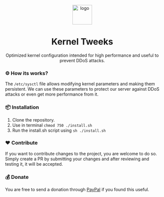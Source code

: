 <p align="center">
  <img src="https://raw.githubusercontent.com/nfense/kernel-tweeks/main/logo.png" width="64px" alt="logo"/> 
  <h1 align="center">Kernel Tweeks</h1>
  <p align="center">Optimized kernel configuration intended for high performance and useful to prevent DDoS attacks.</p>
</p>

### ⚙️ How its works?
The `/etc/sysctl` file allows modifying kernel parameters and making them persistent. We can use these parameters to protect our server against DDoS attacks or even get more performance from it.  

### 📦 Installation
1. Clone the repository.  
2. Use in terminal `chmod 750 ./install.sh`  
3. Run the install.sh script using `sh ./install.sh`  

### ❤️ Contribute
If you want to contribute changes to the project, you are welcome to do so. Simply create a PR by submitting your changes and after reviewing and testing it, it will be accepted.

### 💰 Donate
You are free to send a donation through [PayPal](https://paypal.me/sammwy) if you found this useful.
